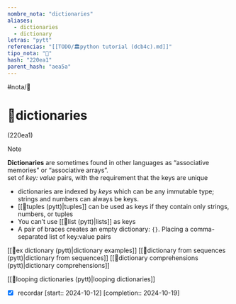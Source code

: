 ```yaml
---
nombre_nota: "dictionaries"
aliases:
  - dictionaries
  - dictionary
letras: "pytt"
referencias: "[[TODO/🏛️python tutorial (dcb4c).md]]"
tipo_nota: "📑"
hash: "220ea1"
parent_hash: "aea5a"
---
```


#nota/📑

# 📑dictionaries
<div class="hash">(220ea1)</div>



> [!NOTE] 
> __Dictionaries__ are sometimes found in other languages as “associative memories” or “associative arrays”.  
> set of _key: value_ pairs, with the requirement that the keys are unique


 
 - dictionaries are indexed by _keys_ which can be any immutable type; strings and numbers can always be keys.
 - [[📑tuples (pytt)|tuples]] can be used as keys if they contain only strings, numbers, or tuples
 - You can’t use [[📑list (pytt)|lists]] as keys
-  A pair of braces creates an empty dictionary: `{}`. Placing a comma-separated list of key:value pairs

[[📑ex dictionary (pytt)|dictionary examples]]
[[📑dictionary from sequences (pytt)|dictionary from sequences]]
[[📑dictionary comprehensions (pytt)|dictionary comprehensions]]

[[📑looping dictionaries (pytt)|looping dictionaries]]

- [x] recordar  [start:: 2024-10-12]  [completion:: 2024-10-19]